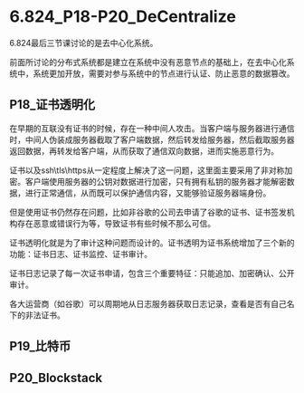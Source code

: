 # 6.824_P18-P20_DeCentralize

6.824最后三节课讨论的是去中心化系统。

前面所讨论的分布式系统都是建立在系统中没有恶意节点的基础上，在去中心化系统中，系统更加开放，需要对参与系统中的节点进行认证、防止恶意的数据篡改。

## P18_证书透明化

在早期的互联没有证书的时候，存在一种中间人攻击。当客户端与服务器进行通信时，中间人伪装成服务器截取了客户端数据，然后转发给服务器，然后截取服务器返回数据，再转发给客户端，从而获取了通信双向数据，进而实施恶意行为。

证书以及ssh\tls\https从一定程度上解决了这一问题，这里面主要采用了非对称加密。客户端使用服务器的公钥对数据进行加密，只有拥有私钥的服务器才能解密数据，进行正常通信，从而既可以保护通信内容，又能够验证服务器端身份。

但是使用证书仍然存在问题，比如非谷歌的公司去申请了谷歌的证书、证书签发机构存在恶意或错误行为等，导致证书有些时候不那么可信。

证书透明化就是为了审计这种问题而设计的。证书透明为证书系统增加了三个新的功能：证书日志、证书监控、证书审计。

证书日志记录了每一次证书申请，包含三个重要特征：只能追加、加密确认、公开审计。

各大运营商（如谷歌）可以周期地从日志服务器获取日志记录，查看是否有自己名下的非法证书。

## P19_比特币

## P20_Blockstack